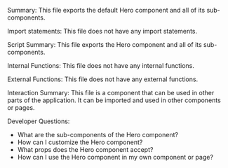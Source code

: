 Summary:
This file exports the default Hero component and all of its sub-components.

Import statements:
This file does not have any import statements.

Script Summary:
This file exports the Hero component and all of its sub-components.

Internal Functions:
This file does not have any internal functions.

External Functions:
This file does not have any external functions.

Interaction Summary:
This file is a component that can be used in other parts of the application. It can be imported and used in other components or pages.

Developer Questions:
- What are the sub-components of the Hero component?
- How can I customize the Hero component?
- What props does the Hero component accept?
- How can I use the Hero component in my own component or page?